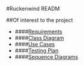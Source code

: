 #Ruckenwind READM

##Of interest to the project

* ####[Requirements](planning/requirements.md)
* ####[Class Diagram](planning/classdiagram.md)
* ####[Use Cases](planning/usecasemodel.md)
* ####[Testing Plan](planning/testplan.md)
* ####[Sequence Diagrams](planning/testplan.md)